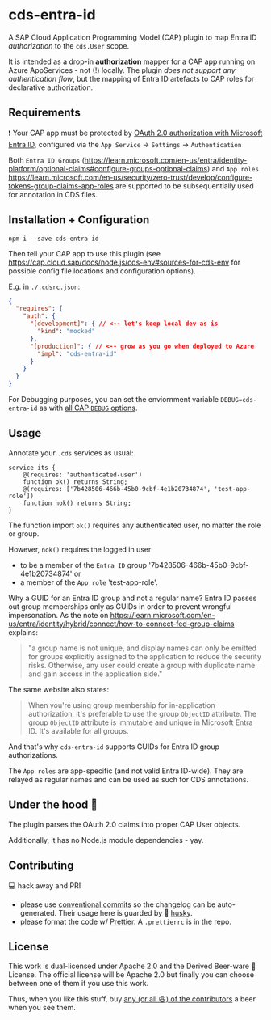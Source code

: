 # cds-entra-id

A SAP Cloud Application Programming Model (CAP) plugin to map Entra ID *authorization* to the `cds.User` scope.

It is intended as a drop-in **authorization** mapper for a CAP app running on Azure AppServices - not (!) locally. The plugin *does not support any authentication flow*, but the mapping of Entra ID artefacts to CAP roles for declarative authorization.

## Requirements

:exclamation: Your CAP app must be protected by [OAuth 2.0 authorization with Microsoft Entra ID](https://learn.microsoft.com/en-us/entra/architecture/auth-oauth2), configured via the `App Service` → `Settings` → `Authentication`

Both `Entra ID Groups` (https://learn.microsoft.com/en-us/entra/identity-platform/optional-claims#configure-groups-optional-claims) and `App roles` https://learn.microsoft.com/en-us/security/zero-trust/develop/configure-tokens-group-claims-app-roles  are supported to be subsequentially used for annotation in CDS files.

## Installation + Configuration

```shell
npm i --save cds-entra-id
```

Then tell your CAP app to use this plugin (see https://cap.cloud.sap/docs/node.js/cds-env#sources-for-cds-env for possible config file locations and configuration options).

E.g. in `./.cdsrc.json`:

```json
{
  "requires": {
    "auth": {
      "[development]": { // <-- let's keep local dev as is
        "kind": "mocked"
      },
      "[production]": { // <-- grow as you go when deployed to Azure
        "impl": "cds-entra-id"
      }
    }
  }
}
```

For Debugging purposes, you can set the enviornment variable `DEBUG=cds-entra-id` as with [all CAP `DEBUG` options](https://cap.cloud.sap/docs/node.js/cds-log#debug-env-variable).

## Usage

Annotate your `.cds` services as usual:

```cds
service its {
    @(requires: 'authenticated-user')
    function ok() returns String;
    @(requires: ['7b428506-466b-45b0-9cbf-4e1b20734874', 'test-app-role'])
    function nok() returns String;
}
```

The function import `ok()` requires any authenticated user, no matter the role or group.

However, `nok()` requires the logged in user 

- to be a member of the `Entra ID` group '7b428506-466b-45b0-9cbf-4e1b20734874' or
- a member of the `App role` 'test-app-role'.

Why a GUID for an Entra ID group and not a regular name? Entra ID passes out group memberships only as GUIDs in order to prevent wrongful impersonation. As the note on https://learn.microsoft.com/en-us/entra/identity/hybrid/connect/how-to-connect-fed-group-claims explains: 

> "a group name is not unique, and display names can only be emitted for groups explicitly assigned to the application to reduce the security risks. Otherwise, any user could create a group with duplicate name and gain access in the application side."

The same website also states:

> When you're using group membership for in-application authorization, it's preferable to use the group `ObjectID` attribute. The group `ObjectID` attribute is immutable and unique in Microsoft Entra ID. It's available for all groups.

And that's why `cds-entra-id` supports GUIDs for Entra ID group authorizations.

The `App roles` are app-specific (and not valid Entra ID-wide). They are relayed as regular names and can be used as such for CDS annotations.

## Under the hood :blue_car:

The plugin parses the OAuth 2.0 claims into proper CAP User objects.

Additionally, it has no Node.js module dependencies - yay.

## Contributing

:computer: hack away and PR!

- please use [conventional commits](https://www.conventionalcommits.org/en/v1.0.0/) so the changelog can be auto-generated. Their usage here is guarded by :dog: [husky](https://typicode.github.io/husky/).
- please format the code w/ [Prettier](https://prettier.io). A `.prettierrc` is in the repo.

## License

This work is dual-licensed under Apache 2.0 and the Derived Beer-ware 🍺 License. The official license will be Apache 2.0 but finally you can choose between one of them if you use this work.

Thus, when you like this stuff, buy [any (or all 😆) of the contributors](https://github.com/ui5-community/wdi5/graphs/contributors) a beer when you see them.
